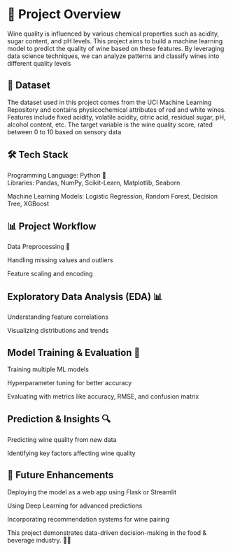  # **📌 Project Overview** #

Wine quality is influenced by various chemical properties such as acidity, sugar content, and pH levels. This project aims to build a machine learning model to predict the quality of wine based on these features. By leveraging data science techniques, we can analyze patterns and classify wines into different quality levels
      
## **📂 Dataset** ##     
The dataset used in this project comes from the UCI Machine Learning Repository and contains physicochemical attributes of red and white wines.
Features include fixed acidity, volatile acidity, citric acid, residual sugar, pH, alcohol content, etc.
The target variable is the wine quality score, rated between 0 to 10 based on sensory data
 
## **🛠️ Tech Stack** ##  
     
Programming Language: Python 🐍    
Libraries: Pandas, NumPy, Scikit-Learn, Matplotlib, Seaborn

Machine Learning Models: Logistic Regression, Random Forest, Decision Tree, XGBoost

## **📊 Project Workflow** ##

Data Preprocessing 🧹

Handling missing values and outliers

Feature scaling and encoding

## **Exploratory Data Analysis (EDA) 📊** ##

Understanding feature correlations

Visualizing distributions and trends


## **Model Training & Evaluation 🤖** ##

Training multiple ML models

Hyperparameter tuning for better accuracy

Evaluating with metrics like accuracy, RMSE, and confusion matrix


## **Prediction & Insights 🔍** ##

Predicting wine quality from new data

Identifying key factors affecting wine quality


## **🚀 Future Enhancements** ##

Deploying the model as a web app using Flask or Streamlit

Using Deep Learning for advanced predictions

Incorporating recommendation systems for wine pairing

This project demonstrates data-driven decision-making in the food & beverage industry. 🍷✨
